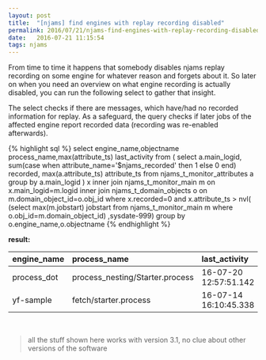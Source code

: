 ```yaml
---
layout: post
title:  "[njams] find engines with replay recording disabled"
permalink: 2016/07/21/njams-find-engines-with-replay-recording-disabled.html
date:   2016-07-21 11:15:54
tags: njams
---
```

From time to time it happens that somebody disables njams replay recording on some engine for whatever reason and forgets about it. So later on when you need an overview on what engine recording is actually disabled, you can run the following select to gather that insight.

The select checks if there are messages, which have/had no recorded information for replay. As a safeguard, the query checks if later jobs of the affected engine report recorded data (recording was re-enabled afterwards).

{% highlight sql %}
select engine_name,objectname process_name,max(attribute_ts) last_activity
from (
  select a.main_logid,
    sum(case when attribute_name='$njams_recorded' then 1 else 0 end) recorded,
    max(a.attribute_ts) attribute_ts
  from njams_t_monitor_attributes a
  group by a.main_logid
) x
inner join njams_t_monitor_main m on x.main_logid=m.logid
inner join njams_t_domain_objects o on m.domain_object_id=o.obj_id
where x.recorded=0
  and x.attribute_ts >
    nvl(
      (select max(m.jobstart) jobstart
       from njams_t_monitor_main m
       where o.obj_id=m.domain_object_id)
      ,sysdate-999)
group by o.engine_name,o.objectname
{% endhighlight %}

**result:**

|engine_name|process_name|last_activity|
|-----|:-------|:-------------|
process_dot|process_nesting/Starter.process|16-07-20 12:57:51.142
yf-sample|fetch/starter.process|16-07-14 16:10:45.338

&nbsp;
&nbsp;


> all the stuff shown here works with version 3.1, no clue about other versions of the software
